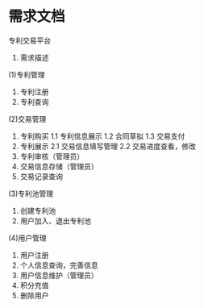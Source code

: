 # 需求文档
专利交易平台

1. 需求描述

(1)专利管理
1. 专利注册
2. 专利查询

(2)交易管理
1. 专利购买
	1.1 专利信息展示
	1.2 合同草拟
	1.3 交易支付
2. 专利展示
	2.1 交易信息填写管理
	2.2 交易进度查看，修改
3. 专利审核（管理员）
4. 交易信息存储（管理员）
5. 交易记录查询

(3)专利池管理
1. 创建专利池
2. 用户加入、退出专利池

(4)用户管理
1. 用户注册
2. 个人信息查询，完善信息
3. 用户信息维护（管理员）
4. 积分充值
5. 删除用户
